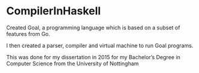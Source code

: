 # CompilerInHaskell

Created Goal, a programming language which is based on a subset of features from Go. 

I then created a parser, compiler and virtual machine to run Goal programs. 

This was done for my dissertation in 2015 for my Bachelor’s Degree in Computer Science from the University of Nottingham

